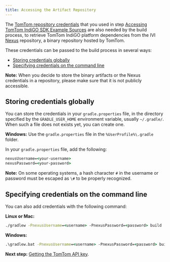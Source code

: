 ```yaml
---
title: Accessing the Artifact Repository
---
```


The [TomTom repository credentials](/tomtom-indigo/documentation/getting-started/introduction) that you
used in step 
[Accessing TomTom IndiGO SDK Example Sources](/tomtom-indigo/documentation/getting-started/accessing-tomtom-indigo-sdk-example-sources)
are also needed by the build process, to retrieve TomTom IndiGO platform dependencies from the IVI
[Nexus](https://repo.tomtom.com/#browse/browse:ivi:com%2Ftomtom%2Findigo%2Ftomtom-indigo-sdk)
repository, a binary repository hosted by TomTom.

These credentials can be passed to the build process in several ways:

- [Storing credentials globally](#storing-credentials-globally)
- [Specifying credentials on the command line](#specifying-credentials-on-the-command-line)

__Note:__ When you decide to store the binary artifacts or the Nexus credentials in a repository,
please make sure that it is not publicly accessible.

## Storing credentials globally

You can store the credentials in your `gradle.properties` file, in the directory specified by the
`GRADLE_USER_HOME` environment variable, usually `~/.gradle/`. When such a file does not exists yet,
you can create one.

__Windows:__ Use the `gradle.properties` file in the `%UserProfile%\.gradle` folder.

In your `gradle.properties` file, add the following:

```cmd
nexusUsername=<your-username>
nexusPassword=<your-password>
```

__Note:__ On some operating systems, a hash character `#` in the username or password must be
escaped as `\#` to be properly recognized.

## Specifying credentials on the command line

You can also add credentials with the following command:

__Linux or Mac:__
```cmd
./gradlew -PnexusUsername=<username> -PnexusPassword=<password> build
```

__Windows:__
```cmd
.\gradlew.bat -PnexusUsername=<username> -PnexusPassword=<password> build
```

__Next step:__
[Getting the TomTom API key](/tomtom-indigo/documentation/getting-started/getting-the-tomtom-api-key).
